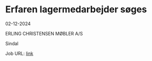 # Erfaren lagermedarbejder søges
02-12-2024

ERLING CHRISTENSEN MØBLER A/S

Sindal

Job URL: [link](https://www.jobindex.dk/jobannonce/r12881735/erfaren-lagermedarbejder-soeges)


